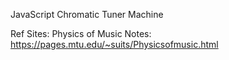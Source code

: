 JavaScript Chromatic Tuner Machine 



Ref Sites: 
Physics of Music Notes: https://pages.mtu.edu/~suits/Physicsofmusic.html


